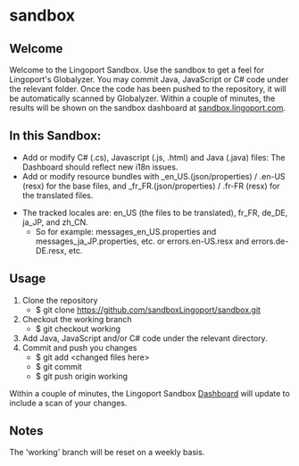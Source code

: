 # sandbox

## Welcome
Welcome to the Lingoport Sandbox. Use the sandbox to get a feel for Lingoport's
Globalyzer. You may commit Java, JavaScript or C# code under the relevant
folder. Once the code has been pushed to the repository, it will be
automatically scanned by Globalyzer. Within a couple of minutes, the results
will be shown on the sandbox dashboard at [sandbox.lingoport.com](http://sandbox.lingoport.com).

## In this Sandbox:

+ Add or modify C# (.cs), Javascript (.js, .html) and Java (.java) files: The Dashboard should reflect new i18n issues.
+ Add or modify resource bundles with \_en\_US.(json/properties) / .en-US (resx) for the base files, and \_fr\_FR.(json/properties) / .fr-FR (resx) for the translated files.
* The tracked locales are: en\_US (the files to be translated), fr\_FR, de\_DE, ja\_JP, and zh\_CN.
  * So for example: messages\_en\_US.properties and messages\_ja\_JP.properties, etc. or errors.en-US.resx and errors.de-DE.resx, etc.

## Usage

1. Clone the repository
   * $ git clone https://github.com/sandboxLingoport/sandbox.git
2. Checkout the working branch
   * $ git checkout working
3. Add Java, JavaScript and/or C# code under the relevant directory.
4. Commit and push you changes
   * $ git add &lt;changed files here&gt;
   * $ git commit
   * $ git push origin working

Within a couple of minutes, the Lingoport Sandbox
[Dashboard](http://sandbox.lingoport.com) will update to include a scan of your changes.

## Notes

The 'working' branch will be reset on a weekly basis.
